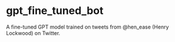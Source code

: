 # gpt_fine_tuned_bot
A fine-tuned GPT model trained on tweets from @hen_ease (Henry Lockwood) on Twitter.
